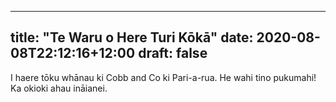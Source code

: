 
---
title: "Te Waru o Here Turi Kōkā"
date: 2020-08-08T22:12:16+12:00
draft: false
---
I haere tōku whānau ki Cobb and Co ki Pari-a-rua. He wahi tino pukumahi! Ka okioki ahau ināianei.



